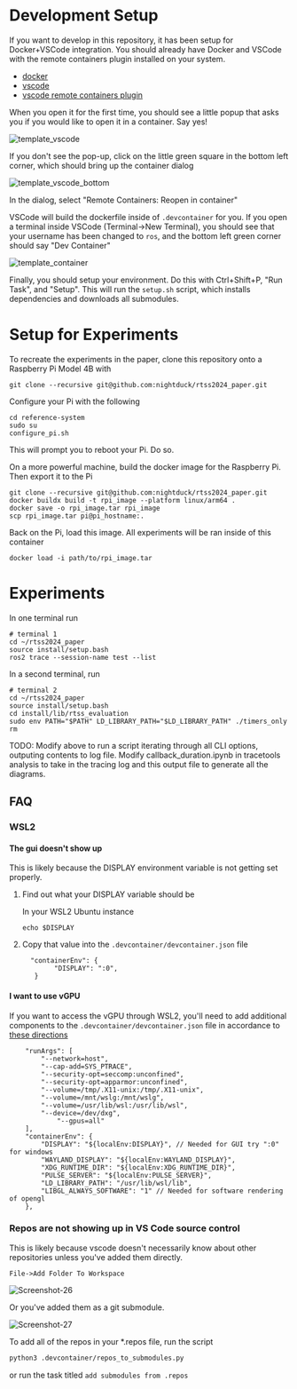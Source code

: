 # Development Setup

If you want to develop in this repository, it has been setup for Docker+VSCode integration. You should already have Docker and VSCode with the remote containers plugin installed on your system.

* [docker](https://docs.docker.com/engine/install/)
* [vscode](https://code.visualstudio.com/)
* [vscode remote containers plugin](https://marketplace.visualstudio.com/items?itemName=ms-vscode-remote.remote-containers)


When you open it for the first time, you should see a little popup that asks you if you would like to open it in a container.  Say yes!

![template_vscode](https://user-images.githubusercontent.com/6098197/91332551-36898100-e781-11ea-9080-729964373719.png)

If you don't see the pop-up, click on the little green square in the bottom left corner, which should bring up the container dialog

![template_vscode_bottom](https://user-images.githubusercontent.com/6098197/91332638-5d47b780-e781-11ea-9fb6-4d134dbfc464.png)

In the dialog, select "Remote Containers: Reopen in container"

VSCode will build the dockerfile inside of `.devcontainer` for you.  If you open a terminal inside VSCode (Terminal->New Terminal), you should see that your username has been changed to `ros`, and the bottom left green corner should say "Dev Container"

![template_container](https://user-images.githubusercontent.com/6098197/91332895-adbf1500-e781-11ea-8afc-7a22a5340d4a.png)

Finally, you should setup your environment. Do this with Ctrl+Shift+P, "Run Task", and "Setup". This will run the `setup.sh` script, which installs dependencies and downloads all submodules.

# Setup for Experiments

To recreate the experiments in the paper, clone this repository onto a Raspberry Pi Model 4B with

    git clone --recursive git@github.com:nightduck/rtss2024_paper.git

Configure your Pi with the following

    cd reference-system
    sudo su
    configure_pi.sh

This will prompt you to reboot your Pi. Do so.

On a more powerful machine, build the docker image for the Raspberry Pi. Then export it to the Pi

    git clone --recursive git@github.com:nightduck/rtss2024_paper.git
    docker buildx build -t rpi_image --platform linux/arm64 .
    docker save -o rpi_image.tar rpi_image
    scp rpi_image.tar pi@pi_hostname:.

Back on the Pi, load this image. All experiments will be ran inside of this container

    docker load -i path/to/rpi_image.tar

# Experiments

In one terminal run

    # terminal 1
    cd ~/rtss2024_paper
    source install/setup.bash
    ros2 trace --session-name test --list

In a second terminal, run

    # terminal 2
    cd ~/rtss2024_paper
    source install/setup.bash
    cd install/lib/rtss_evaluation
    sudo env PATH="$PATH" LD_LIBRARY_PATH="$LD_LIBRARY_PATH" ./timers_only rm

TODO: Modify above to run a script iterating through all CLI options, outputing contents to log file. Modify callback_duration.ipynb in tracetools analysis to take in the tracing log and this output file to generate all the diagrams.

## FAQ

### WSL2

#### The gui doesn't show up

This is likely because the DISPLAY environment variable is not getting set properly.

1. Find out what your DISPLAY variable should be

      In your WSL2 Ubuntu instance

      ```
      echo $DISPLAY
      ```

2. Copy that value into the `.devcontainer/devcontainer.json` file

      ```jsonc
      	"containerEnv": {
		      "DISPLAY": ":0",
         }
      ```

#### I want to use vGPU

If you want to access the vGPU through WSL2, you'll need to add additional components to the `.devcontainer/devcontainer.json` file in accordance to [these directions](https://github.com/microsoft/wslg/blob/main/samples/container/Containers.md)

```jsonc
	"runArgs": [
		"--network=host",
		"--cap-add=SYS_PTRACE",
		"--security-opt=seccomp:unconfined",
		"--security-opt=apparmor:unconfined",
		"--volume=/tmp/.X11-unix:/tmp/.X11-unix",
		"--volume=/mnt/wslg:/mnt/wslg",
		"--volume=/usr/lib/wsl:/usr/lib/wsl",
		"--device=/dev/dxg",
      		"--gpus=all"
	],
	"containerEnv": {
		"DISPLAY": "${localEnv:DISPLAY}", // Needed for GUI try ":0" for windows
		"WAYLAND_DISPLAY": "${localEnv:WAYLAND_DISPLAY}",
		"XDG_RUNTIME_DIR": "${localEnv:XDG_RUNTIME_DIR}",
		"PULSE_SERVER": "${localEnv:PULSE_SERVER}",
		"LD_LIBRARY_PATH": "/usr/lib/wsl/lib",
		"LIBGL_ALWAYS_SOFTWARE": "1" // Needed for software rendering of opengl
	},
```

### Repos are not showing up in VS Code source control

This is likely because vscode doesn't necessarily know about other repositories unless you've added them directly. 

```
File->Add Folder To Workspace
```

![Screenshot-26](https://github.com/athackst/vscode_ros2_workspace/assets/6098197/d8711320-2c16-463b-9d67-5bd9314acc7f)


Or you've added them as a git submodule.

![Screenshot-27](https://github.com/athackst/vscode_ros2_workspace/assets/6098197/8ebc9aac-9d70-4b53-aa52-9b5b108dc935)

To add all of the repos in your *.repos file, run the script

```bash
python3 .devcontainer/repos_to_submodules.py
```

or run the task titled `add submodules from .repos`
